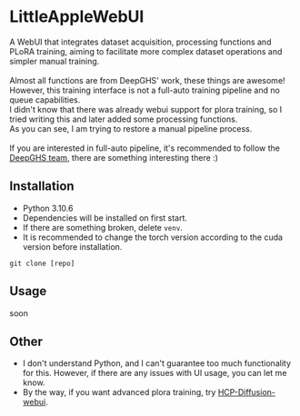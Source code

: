 # LittleAppleWebUI

A WebUI that integrates dataset acquisition, processing functions and PLoRA training, aiming to 
facilitate more complex dataset operations and simpler manual training.
<br><br>
Almost all functions are from DeepGHS' work, these things are awesome! However, this training interface is not a full-auto 
training pipeline and no queue capabilities.
<br>
I didn't know that there was already webui support for plora training, so I tried writing this and later added some processing functions. <br>As you can see, I am trying to restore a manual pipeline process.
<br><br>
If you are interested in full-auto pipeline, it's recommended to follow the [DeepGHS team](https://github.com/deepghs), 
there are something interesting there :)
## Installation
* Python 3.10.6
* Dependencies will be installed on first start.
* If there are something broken, delete `venv`.
* It is recommended to change the torch version according to the cuda version before installation.
```shell
git clone [repo]
```
## Usage
soon

## Other
* I don't understand Python, and I can't guarantee too much functionality for this. However, if there are any issues with UI usage, you can let me know.
* By the way, if you want advanced plora training, try [HCP-Diffusion-webui](https://github.com/7eu7d7/HCP-Diffusion-webui).